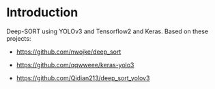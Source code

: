 # Introduction
  Deep-SORT using YOLOv3 and Tensorflow2 and Keras. Based on these projects:
 
  - https://github.com/nwojke/deep_sort
  
  - https://github.com/qqwweee/keras-yolo3
  
  - https://github.com/Qidian213/deep_sort_yolov3